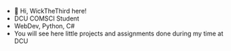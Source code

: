 - 👋 Hi, WickTheThird here!
- DCU COMSCI Student
- WebDev, Python, C#
- You will see here little projects and assignments done during my time at DCU

<!---
WickTheThird/WickTheThird is a ✨ special ✨ repository because its `README.md` (this file) appears on your GitHub profile.
You can click the Preview link to take a look at your changes.
--->
